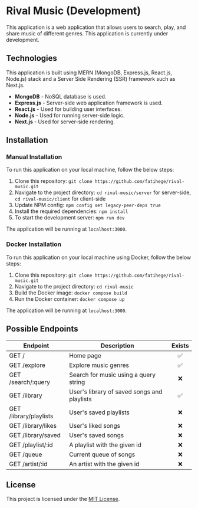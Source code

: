 # Rival Music (Development)

This application is a web application that allows users to search, play, and share music of different genres. This application is currently under development.

## Technologies

This application is built using MERN (MongoDB, Express.js, React.js, Node.js) stack and a Server Side Rendering (SSR) framework such as Next.js.

* **MongoDB** - NoSQL database is used.
* **Express.js** - Server-side web application framework is used.
* **React.js** - Used for building user interfaces.
* **Node.js** - Used for running server-side logic.
* **Next.js** - Used for server-side rendering.

## Installation

### Manual Installation

To run this application on your local machine, follow the below steps:

1. Clone this repository: `git clone https://github.com/fatihege/rival-music.git`
2. Navigate to the project directory: `cd rival-music/server` for server-side, `cd rival-music/client` for client-side
3. Update NPM config: `npm config set legacy-peer-deps true`
4. Install the required dependencies: `npm install`
5. To start the development server: `npm run dev`

The application will be running at `localhost:3000`.

### Docker Installation

To run this application on your local machine using Docker, follow the below steps:

1. Clone this repository: `git clone https://github.com/fatihege/rival-music.git`
2. Navigate to the project directory: `cd rival-music`
3. Build the Docker image: `docker compose build`
4. Run the Docker container: `docker compose up`

The application will be running at `localhost:3000`.

## Possible Endpoints

| Endpoint                  | Description                                       | Exists |
|---------------------------|---------------------------------------------------|:------:|
| GET /                     | Home page                                         |   ✅   |
| GET /explore              | Explore music genres                              |   ✅   |
| GET /search/:query        | Search for music using a query string             |   ❌   |
| GET /library              | User's library of saved songs and playlists       |   ✅   |
| GET /library/playlists    | User's saved playlists                            |   ❌   |
| GET /library/likes        | User's liked songs                                |   ❌   |
| GET /library/saved        | User's saved songs                                |   ❌   |
| GET /playlist/:id         | A playlist with the given id                      |   ❌   |
| GET /queue                | Current queue of songs                            |   ❌   |
| GET /artist/:id           | An artist with the given id                       |   ❌   |

## License

This project is licensed under the [MIT License](LICENSE).

